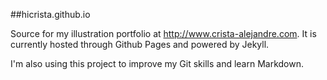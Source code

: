 ##hicrista.github.io

Source for my illustration portfolio at http://www.crista-alejandre.com. It is currently hosted through Github Pages and powered by Jekyll. 

I'm also using this project to improve my Git skills and learn Markdown. 